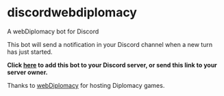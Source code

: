 # discordwebdiplomacy

A webDiplomacy bot for Discord

This bot will send a notification in your Discord channel when a new turn has just started.

**Click [here](https://discordapp.com/oauth2/authorize?&client_id=711268026191708283&scope=bot&permissions=0) to add this bot to your Discord server, or send this link to your server owner.**

Thanks to [webDiplomacy](http://webdiplomacy.net/) for hosting Diplomacy games.
